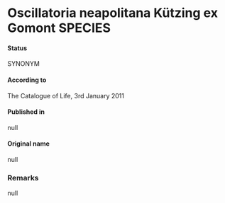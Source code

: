 # Oscillatoria neapolitana Kützing ex Gomont SPECIES

#### Status
SYNONYM

#### According to
The Catalogue of Life, 3rd January 2011

#### Published in
null

#### Original name
null

### Remarks
null